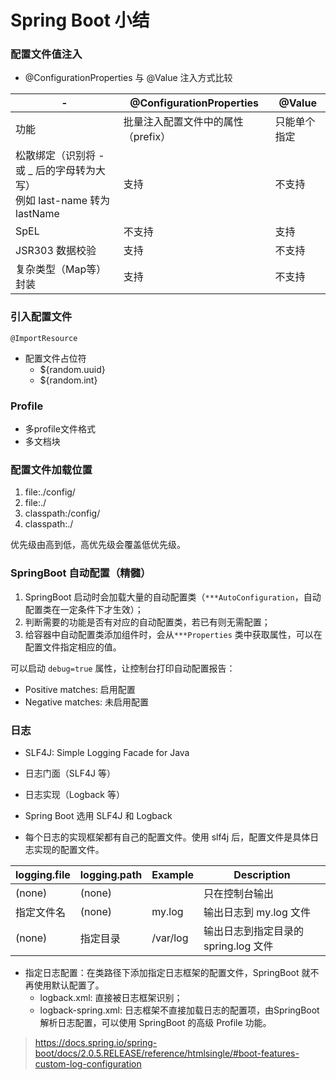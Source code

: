 #  Spring Boot 小结

###  配置文件值注入

- @ConfigurationProperties 与 @Value 注入方式比较

| -                                                            | @ConfigurationProperties           | @Value       |
| ------------------------------------------------------------ | ---------------------------------- | ------------ |
| 功能                                                         | 批量注入配置文件中的属性（prefix） | 只能单个指定 |
| 松散绑定（识别将 - 或 _ 后的字母转为大写）<br />例如 last-name 转为 lastName | 支持                               | 不支持       |
| SpEL                                                         | 不支持                             | 支持         |
| JSR303 数据校验                                              | 支持                               | 不支持       |
| 复杂类型（Map等）封装                                        | 支持                               | 不支持       |

###  引入配置文件

`@ImportResource`

- 配置文件占位符
  - ${random.uuid}
  - ${random.int}

###  Profile

- 多profile文件格式
- 多文档块

###  配置文件加载位置

1. file:./config/
2. file:./
3. classpath:/config/
4. classpath:./

优先级由高到低，高优先级会覆盖低优先级。

 ###  SpringBoot 自动配置（精髓）

1. SpringBoot 启动时会加载大量的自动配置类（`***AutoConfiguration`，自动配置类在一定条件下才生效）；
2. 判断需要的功能是否有对应的自动配置类，若已有则无需配置；
3. 给容器中自动配置类添加组件时，会从`***Properties` 类中获取属性，可以在配置文件指定相应的值。

可以启动 `debug=true` 属性，让控制台打印自动配置报告：

- Positive matches: 启用配置
- Negative matches: 未启用配置

###  日志

- SLF4J: Simple Logging Facade for Java
- 日志门面（SLF4J 等）
- 日志实现（Logback 等）

- Spring Boot 选用 SLF4J 和 Logback
- 每个日志的实现框架都有自己的配置文件。使用 slf4j 后，配置文件是具体日志实现的配置文件。

| logging.file | logging.path | Example  | Description                          |
| ------------ | ------------ | -------- | ------------------------------------ |
| (none)       | (none)       |          | 只在控制台输出                       |
| 指定文件名   | (none)       | my.log   | 输出日志到 my.log 文件               |
| (none)       | 指定目录     | /var/log | 输出日志到指定目录的 spring.log 文件 |

- 指定日志配置：在类路径下添加指定日志框架的配置文件，SpringBoot 就不再使用默认配置了。
  - logback.xml: 直接被日志框架识别；
  - logback-spring.xml: 日志框架不直接加载日志的配置项，由SpringBoot解析日志配置，可以使用 SpringBoot 的高级 Profile 功能。

> https://docs.spring.io/spring-boot/docs/2.0.5.RELEASE/reference/htmlsingle/#boot-features-custom-log-configuration

